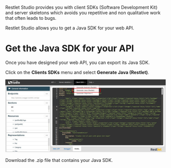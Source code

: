 Restlet Studio provides you with client SDKs (Software Development Kit) and server skeletons which avoids you repetitive and non qualitative work that often leads to bugs.  

Restlet Studio allows you to get a Java SDK for your web API.

# Get the Java SDK for your API

Once you have designed your web API, you can export its Java SDK.

Click on the **Clients SDKs** menu and select **Generate Java (Restlet)**.

![Java](images/java.jpg "Java")

Download the .zip file that contains your Java SDK.
